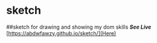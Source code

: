 # sketch
##sketch for drawing and showing my dom skills
***See Live***
[https://abdwfawzy.github.io/sketch/](Here)

